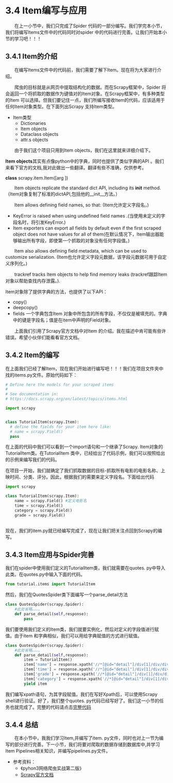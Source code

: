 # 3.4 Item编写与应用

&emsp;&emsp;在上一小节中，我们只完成了Spider
代码的一部分编写。我们学完本小节，我们将编写Items文件中的代码同时对spider
中的代码进行完善。让我们开始本小节的学习吧！！！

## 3.4.1 Item的介绍

&emsp;&emsp;在编写Items文件中的代码前，我们需要了解下Item。现在将为大家进行介绍。

&emsp;&emsp;爬虫的目标就是从网页中提取结构化的数据。而在Scrapy框架中，Spider
将会返回一个将抓取的数据作为键值对的Item对象。在Scrapy框架中，有多种类型的Item
可以选择。但我们要记住一点，我们所编写接收Item的代码，应该适用于任何Item对象类型。在下面列出Scrapy
支持Item类型。

- Item类型
  - Dictionaries
  - Item objects
  - Dataclass objects
  - attr.s objects

&emsp;&emsp;由于我们这个项目只用到Item objects，我们在这里就来详细介绍下。

**Item objects**其实有点像python中的字典，同时也提供了类似字典的API
。我们来看下官方的文档,我对此做出一些翻译。翻译有些不准确，仅供参考。

**class** scrapy.item.Item([arg ])

&emsp;&emsp;Item objects replicate the standard dict API,
including its __init__ method.
（Item对象复制了标准的dictAPI,包括他的__init__方法。）

&emsp;&emsp;Item allows defining field names, so that:
(Item允许定义字段名，)

  - KeyError is raised when using 
undefined field names .(当使用未定义的字段名时，将引发KeyError.)
  - Item exporters can export all fields by default even 
     if the first scraped object does not have values for all of
     them(在默认情况下，Item输出器能够输出所有字段，即使第一个抓取的对象没有任何字段值。)

&emsp;&emsp;Item also allows defining field metadata, which 
    can be 
    used to customize serialization.
(Item也允许定义字段元数据，该字段元数据可用于自定义序列化。)

&emsp;&emsp;trackref tracks Item objects to help find 
memory leaks 
(trackref跟踪Item对象以帮助查找内存泄露。).

Item对象除了提供字典的方法，也提供了以下API：
  - copy()
  - deepcopy()
  - fields 
    一个字典包含Item
    对象中所包含的所有字段，不仅仅是被填充的。字典中的键是字段名；值是在item中声明的Field对象。

&emsp;&emsp;上面我们引用了Scrapy官方文档中对Item
的介绍。我在描述中肯可能有些许错误。希望小伙伴们能看看官方文档。

## 3.4.2 Item的编写
在上面我们已经了解Item，现在我们开始进行编写吧！！！我们在项目文件夹中找的items.py文件。原始代码如下：
  ```python
# Define here the models for your scraped items
#
# See documentation in:
# https://docs.scrapy.org/en/latest/topics/items.html

import scrapy


class TutorialItem(scrapy.Item):
    # define the fields for your item here like:
    # name = scrapy.Field()
    pass

  ```
在上面的代码中我们可以看到一个import语句和一个继承了Scrapy.
Item对象的TutorialItem类。在TutorialItem
类中，已经给出了代码示例，我们可以按照给出的示例来编写我们的代码。

在项目一开始，我们就确定了我们抓取数据的目标-抓取所有电影的电影名称、上映时间、分类、评分。因此，根据我们的需要来定义字段名。下面给出代码
```python
import scrapy

class TutorialItem(scrapy.Item):
    name = scrapy.Field() #定义电影名
    time = scrapy.Field()
    category = scrapy.Field()
    grade = scrapy.Field()
    
```

现在，我们的item.py就已经编写完成了，现在让我们把关注点回到Scrapy的编写。

## 3.4.3 Item应用与Spider完善

我们在spider中使用我们定义的TutorialItem类，我们就需要在quotes.
py中导入此类。在quotes.py中输入下面的代码。
```python
from tutorial.items import TutorialItem
```
然后，我们在QuotesSpider类下面编写一个parse_detail方法
```python
class QuotesSpider(scrapy.Spider):
    #此处省略。。。。
    def parse_detail(self,response):
        pass
```
我们要使用我们定义的Item类，我们就要实例化，然后对定义的字段值进行赋值。由于item
和字典相似，我们可以用给字典赋值的方式进行赋值。
```python
class QuotesSpider(scrapy.Spider):
    #此处省略。。。。
    def parse_detail(self,response):
        item = TutorialItem()
        item['name'] = response.xpath('//*[@id="detail"]/div[1]/div/div/div[1]/div/div[2]/a/h2/text()').get()
        item['time'] = response.xpath('//*[@id="detail"]/div[1]/div/div/div[1]/div/div[2]/div[3]/span/text()').get()
        item['grade'] = response.xpath('//*[@id="detail"]/div[1]/div/div/div[1]/div/div[3]/p[1]/text()').get()
        item['category'] = response.xpath('//*[@id="detail"]/div[1]/div/div/div[1]/div/div[2]/div[1]//span/text()').getall()
        yield item
```
我们编写xpath语句，为其字段赋值。我们在写好Xpath后，可以使用Scrapy shell进行验证。好了，我们整个quotes.
py代码已经写好了。我们这一小节的任务也就完成了。完整的代码请点击[完整代码](https://xiaobi891292.github.io/web-crawler/#/codes/quotes.md)

## 3.4.4 总结

&emsp;&emsp;在本小节中，我我们学习Item,并编写了item.
py文件，同时也对上一节为编写的部分进行完善。下一小节，我们将要对爬取的数据存储到数据库中,并学习Item 
Pipelines相关知识，并编写pipelines.py文件。

- 参考资料：
  - 《pyhon3网络爬虫实战第二版》
  - [Scrapy官方文档](https://docs.scrapy.org/en/2.5/)
